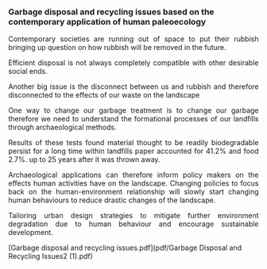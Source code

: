 ### Garbage disposal and recycling issues based on the contemporary application of human paleoecology

<div align="justify">

Contemporary societies are running out of space to put their rubbish bringing up question on how rubbish will be removed in the future. 

Efficient disposal is not always completely compatible with other desirable social ends.

Another big issue is the disconnect between us and rubbish and therefore disconnected to the effects of our waste on the landscape

One way to change our garbage treatment is to change our garbage therefore we need to understand the formational processes of our landfills through archaeological methods.

Results of these tests found material thought to be readily biodegradable persist for a long time within landfills paper accounted for 41.2% and food 2.7%. up to 25 years after it was thrown away.

Archaeological applications can therefore inform policy makers on the effects human activities have on the landscape. Changing policies to focus back on the human-environment relationship will slowly start changing human behaviours to reduce drastic changes of the landscape.

Tailoring urban design strategies to mitigate further environment degradation due to human behaviour and encourage sustainable development.
</div>

[Garbage disposal and recycling issues.pdf](pdf/Garbage Disposal and Recycling Issues2 (1).pdf)
